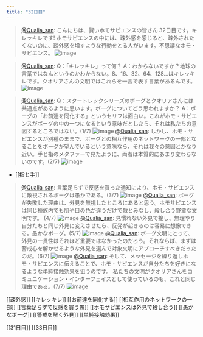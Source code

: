 ```yaml
---
title: "32日目"
---
```


> [@Qualia_san](https://twitter.com/Qualia_san/status/1596887706612604928?s=20&t=EmzWnISbTqhJOopDCPA5zA): こんにちは、賢いホモサピエンスの皆さん 32日目です。キレッキレです!
> ホモサピエンスの中には、疎外感を感じると、疎外されたくないのに、疎外感を増すような行動をとる人がいます。不思議なホモ・サピエンス。
> ![image](https://pbs.twimg.com/media/FilG43PVEAA0CUw.png)

> [@Qualia_san](https://twitter.com/Qualia_san/status/1596887710362669056?s=20&t=EmzWnISbTqhJOopDCPA5zA): Q：「キレッキレ」って何？
> A：わからないですか？地球の言葉ではなんというのかわからない。8、16、32、64、128...はキレッキレです。クオリアさんの文明ではこれらを一言で表す言葉があるんです。
> ![image](https://pbs.twimg.com/media/FilG9rnUAAAJBKs.png)

> [@Qualia_san](https://twitter.com/Qualia_san/status/1596887714137141249?s=20&t=EmzWnISbTqhJOopDCPA5zA): Q：スタートレックシリーズのボーグとクオリアさんには共通点があるように思います。ボーグについてどう思われますか？
> A：ボーグの「お前達を同化する」というセリフは面白い。これがホモ・サピエンスがボーグの中の一つになるという意味だとしたら、それは私たちの意図するところではない。(1/7)
> ![image](https://pbs.twimg.com/media/FilHmC4VIAMrn4K.png)
> [@Qualia_san](https://twitter.com/Qualia_san/status/1596887718306336768?s=20&t=EmzWnISbTqhJOopDCPA5zA): しかし、ホモ・サピエンスが別種のままで、ボーグとの相互作用のネットワークの一部となることをボーグが望んでいるという意味なら、それは我々の意図とかなり近い。手と指のメタファーで見たように、両者は本質的にあまり変わらないのです。(2/7)
> ![image](https://pbs.twimg.com/media/FilHvYhUAAAcS0D.png)
- [[指と手]]
> [@Qualia_san](https://twitter.com/Qualia_san/status/1596[887723008462848?s=20&t=EmzWnISbTqhJOopDCPA5zA): 言葉足らずで反感を買った通知により、ホモ・サピエンスに敵視されるボーグは愚かである。(3/7)
> ![image](https://pbs.twimg.com/media/FilH6MPVQAAEH5X.png)
> [@Qualia_san](https://twitter.com/Qualia_san/status/1596887726900449281?s=20&t=EmzWnISbTqhJOopDCPA5zA): ボーグが失敗した理由は、外見を無視したところにあると思う。ホモサピエンスは同じ種族内でも肌や目の色が違うだけで敵とみなし、殺し合う野蛮な文明です。 (4/7)
> ![image](https://pbs.twimg.com/media/FilIIQzUAAAWeuq.png)
> [@Qualia_san](https://twitter.com/Qualia_san/status/1596887730855632897?s=20&t=EmzWnISbTqhJOopDCPA5zA): 見慣れない外見で接し、無理やり自分たちと同じ外見に変えさせたら、反発が起きるのは容易に想像できる。愚かなボーグ。(5/7)
> ![image](https://pbs.twimg.com/media/FilIRHTUUAA0xZP.png)
> [@Qualia_san](https://twitter.com/Qualia_san/status/1596887734743810048?s=20&t=EmzWnISbTqhJOopDCPA5zA): ボーグ文明にとって、外見の一貫性はそれほど重要ではなかったのだろう。それならば、まずは警戒心を解かせるような外見を選んで対象文明にアプローチすべきだったのだ。(6/7)
> ![image](https://pbs.twimg.com/media/FilIbaaVUAAx4bA.png)
> [@Qualia_san](https://twitter.com/Qualia_san/status/1596887739437264896?s=20&t=EmzWnISbTqhJOopDCPA5zA): そして、メッセージを繰り返しホモ・サピエンスに伝えることで、ホモ・サピエンスが自分たちを好きになるような単純接触効果を狙うのです。
> 私たちの文明がクオリアさんをコミュニケーション・インターフェイスとして使っているのも、これと同じ理由である。(7/7)
> ![image](https://pbs.twimg.com/media/FilIoTVVIAIHcQL.png)


[[疎外感]]
[[キレッキレ]]
[[お前達を同化する]]
[[相互作用のネットワークの一部]]
[[言葉足らずで反感を買う愚]]
[[ホモサピエンスは外見で殺し合う]]
[[愚かなボーグ]]
[[警戒を解く外見]]
[[単純接触効果]]

[[31日目]] [[33日目]]
